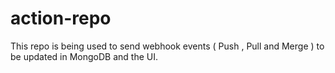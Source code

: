 # action-repo
This repo is being used to send webhook events ( Push , Pull and Merge ) to be updated in MongoDB and the UI. 






